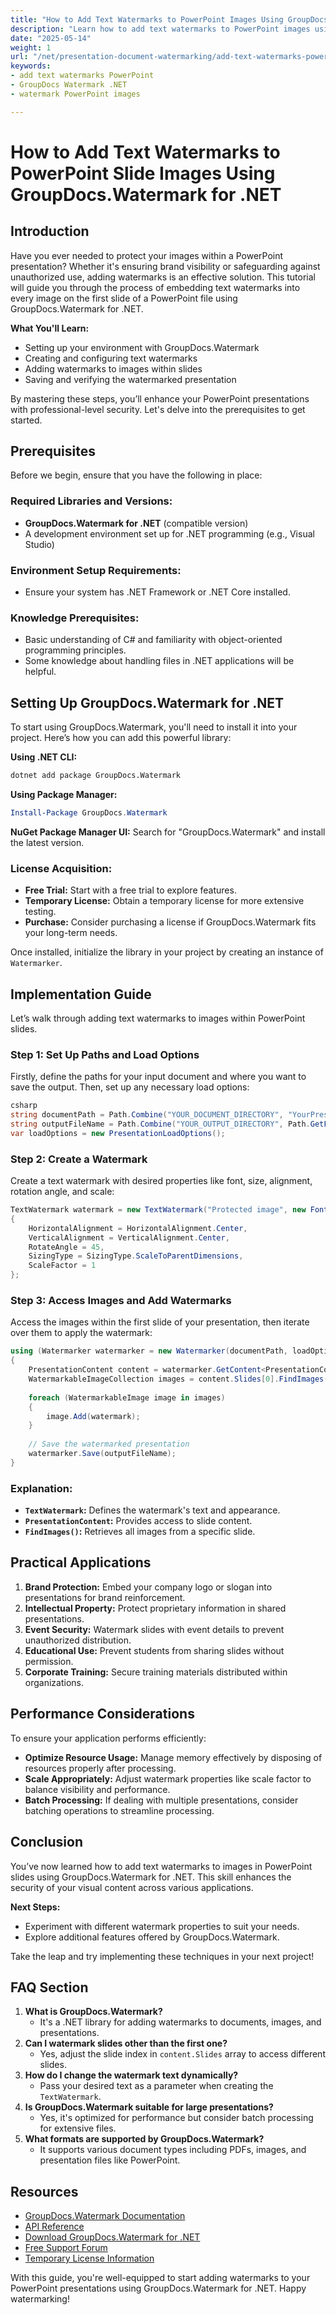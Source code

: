 ```yaml
---
title: "How to Add Text Watermarks to PowerPoint Images Using GroupDocs.Watermark for .NET"
description: "Learn how to add text watermarks to PowerPoint images using GroupDocs.Watermark for .NET. Enhance your presentations with brand protection and security."
date: "2025-05-14"
weight: 1
url: "/net/presentation-document-watermarking/add-text-watermarks-powerpoint-groupdocs-net/"
keywords:
- add text watermarks PowerPoint
- GroupDocs Watermark .NET
- watermark PowerPoint images

---
```



# How to Add Text Watermarks to PowerPoint Slide Images Using GroupDocs.Watermark for .NET

## Introduction

Have you ever needed to protect your images within a PowerPoint presentation? Whether it's ensuring brand visibility or safeguarding against unauthorized use, adding watermarks is an effective solution. This tutorial will guide you through the process of embedding text watermarks into every image on the first slide of a PowerPoint file using GroupDocs.Watermark for .NET.

**What You'll Learn:**
- Setting up your environment with GroupDocs.Watermark
- Creating and configuring text watermarks
- Adding watermarks to images within slides
- Saving and verifying the watermarked presentation

By mastering these steps, you’ll enhance your PowerPoint presentations with professional-level security. Let's delve into the prerequisites to get started.

## Prerequisites

Before we begin, ensure that you have the following in place:

### Required Libraries and Versions:
- **GroupDocs.Watermark for .NET** (compatible version)
- A development environment set up for .NET programming (e.g., Visual Studio)

### Environment Setup Requirements:
- Ensure your system has .NET Framework or .NET Core installed.
  
### Knowledge Prerequisites:
- Basic understanding of C# and familiarity with object-oriented programming principles.
- Some knowledge about handling files in .NET applications will be helpful.

## Setting Up GroupDocs.Watermark for .NET

To start using GroupDocs.Watermark, you'll need to install it into your project. Here’s how you can add this powerful library:

**Using .NET CLI:**
```bash
dotnet add package GroupDocs.Watermark
```

**Using Package Manager:**
```powershell
Install-Package GroupDocs.Watermark
```

**NuGet Package Manager UI:**
Search for "GroupDocs.Watermark" and install the latest version.

### License Acquisition:
- **Free Trial:** Start with a free trial to explore features.
- **Temporary License:** Obtain a temporary license for more extensive testing.
- **Purchase:** Consider purchasing a license if GroupDocs.Watermark fits your long-term needs.

Once installed, initialize the library in your project by creating an instance of `Watermarker`.

## Implementation Guide

Let’s walk through adding text watermarks to images within PowerPoint slides.

### Step 1: Set Up Paths and Load Options
Firstly, define the paths for your input document and where you want to save the output. Then, set up any necessary load options:

```csharp
csharp
string documentPath = Path.Combine("YOUR_DOCUMENT_DIRECTORY", "YourPresentation.pptx");
string outputFileName = Path.Combine("YOUR_OUTPUT_DIRECTORY", Path.GetFileName(documentPath));
var loadOptions = new PresentationLoadOptions();
```

### Step 2: Create a Watermark
Create a text watermark with desired properties like font, size, alignment, rotation angle, and scale:

```csharp
TextWatermark watermark = new TextWatermark("Protected image", new Font("Arial", 8))
{
    HorizontalAlignment = HorizontalAlignment.Center,
    VerticalAlignment = VerticalAlignment.Center,
    RotateAngle = 45,
    SizingType = SizingType.ScaleToParentDimensions,
    ScaleFactor = 1
};
```

### Step 3: Access Images and Add Watermarks
Access the images within the first slide of your presentation, then iterate over them to apply the watermark:

```csharp
using (Watermarker watermarker = new Watermarker(documentPath, loadOptions))
{
    PresentationContent content = watermarker.GetContent<PresentationContent>();
    WatermarkableImageCollection images = content.Slides[0].FindImages();
    
    foreach (WatermarkableImage image in images)
    {
        image.Add(watermark);
    }
    
    // Save the watermarked presentation
    watermarker.Save(outputFileName);
}
```

### Explanation:
- **`TextWatermark`:** Defines the watermark's text and appearance.
- **`PresentationContent`:** Provides access to slide content.
- **`FindImages()`:** Retrieves all images from a specific slide.

## Practical Applications

1. **Brand Protection:** Embed your company logo or slogan into presentations for brand reinforcement.
2. **Intellectual Property:** Protect proprietary information in shared presentations.
3. **Event Security:** Watermark slides with event details to prevent unauthorized distribution.
4. **Educational Use:** Prevent students from sharing slides without permission.
5. **Corporate Training:** Secure training materials distributed within organizations.

## Performance Considerations

To ensure your application performs efficiently:
- **Optimize Resource Usage:** Manage memory effectively by disposing of resources properly after processing.
- **Scale Appropriately:** Adjust watermark properties like scale factor to balance visibility and performance.
- **Batch Processing:** If dealing with multiple presentations, consider batching operations to streamline processing.

## Conclusion

You’ve now learned how to add text watermarks to images in PowerPoint slides using GroupDocs.Watermark for .NET. This skill enhances the security of your visual content across various applications. 

**Next Steps:**
- Experiment with different watermark properties to suit your needs.
- Explore additional features offered by GroupDocs.Watermark.

Take the leap and try implementing these techniques in your next project!

## FAQ Section

1. **What is GroupDocs.Watermark?**
   - It's a .NET library for adding watermarks to documents, images, and presentations.
2. **Can I watermark slides other than the first one?**
   - Yes, adjust the slide index in `content.Slides` array to access different slides.
3. **How do I change the watermark text dynamically?**
   - Pass your desired text as a parameter when creating the `TextWatermark`.
4. **Is GroupDocs.Watermark suitable for large presentations?**
   - Yes, it's optimized for performance but consider batch processing for extensive files.
5. **What formats are supported by GroupDocs.Watermark?**
   - It supports various document types including PDFs, images, and presentation files like PowerPoint.

## Resources
- [GroupDocs.Watermark Documentation](https://docs.groupdocs.com/watermark/net/)
- [API Reference](https://reference.groupdocs.com/watermark/net)
- [Download GroupDocs.Watermark for .NET](https://releases.groupdocs.com/watermark/net/)
- [Free Support Forum](https://forum.groupdocs.com/c/watermark/10)
- [Temporary License Information](https://purchase.groupdocs.com/temporary-license/)

With this guide, you're well-equipped to start adding watermarks to your PowerPoint presentations using GroupDocs.Watermark for .NET. Happy watermarking!

